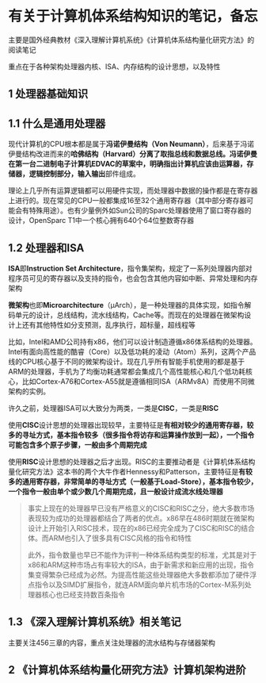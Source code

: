 # 有关于计算机体系结构知识的笔记，备忘

主要是国外经典教材《深入理解计算机系统》《计算机体系结构量化研究方法》的阅读笔记

重点在于各种架构处理器内核、ISA、内存结构的设计思想，以及特性

## 1 处理器基础知识

## 1.1 什么是通用处理器

现代计算机的CPU根本都是属于**冯诺伊曼结构（Von Neumann）**，后来基于冯诺伊曼结构改进而来的**哈佛结构（Harvard）**分离了取指总线和数据总线。冯诺伊曼在第一台二进制电子计算机EDVAC的草案中，明确指出计算机应该由**运算器，存储器，逻辑控制部分，输入输出**部件组成。

理论上几乎所有运算逻辑都可以用硬件实现，而处理器中数据的操作都是在寄存器上进行的。现在常见的CPU一般都集成16至32个通用寄存器（其中部分寄存器可能会有特殊用途）。也有少量例外如Sun公司的Sparc处理器使用了窗口寄存器的设计，OpenSparc T1中一个核心拥有640个64位整数寄存器


## 1.2 处理器和ISA

**ISA**即**Instruction Set Architecture**，指令集架构，规定了一系列处理器内部对程序员可见的寄存器以及支持的指令，也会包含其他内容如中断、异常处理和内存架构

**微架构**也即**Microarchitecture**（μArch），是一种处理器的具体实现，如指令解码单元的设计，总线结构，流水线结构，Cache等。而现在的处理器在微架构设计上还有其他特性如分支预测，乱序执行，超标量，超线程等

比如，Intel和AMD公司持有x86，他们可以设计制造遵循x86体系结构的处理器。Intel有面向高性能的酷睿（Core）以及低功耗的凌动（Atom）系列，这两个产品线的CPU核心基于不同的微架构设计。现在几乎所有智能手机使用的都是基于ARM的处理器，手机为了均衡功耗通常都会集成几个高性能核心和几个低功耗核心，比如Cortex-A76和Cortex-A55就是遵循相同ISA（ARMv8A）而使用不同微架构的实例。

许久之前，处理器ISA可以大致分为两类，一类是**CISC**，一类是**RISC**

使用**CISC**设计思想的处理器出现较早，主要特征是**有相对较少的通用寄存器，较多的寻址方式，基本指令较多（很多指令将访存和运算操作放到一起），一个指令可能包含多个原子步骤，一般由多个周期完成**

使用**RISC**设计思想的处理器之后才出现。RISC的主要推动者是《计算机体系结构量化研究方法》这本书的两个大牛作者Hennessy和Patterson，主要特征是**有较多的通用寄存器，非常简单的寻址方式（一般基于Load-Store），基本指令较少，一个指令一般由单个或少数几个周期完成，且一般设计成流水线处理器**

> 事实上现在的处理器早已没有严格意义的CISC和RISC之分，绝大多数市场表现较为成功的处理器都结合了两者的优点。x86早在486时期就在微架构设计上开始引入RISC技术，现在的x86已经完全成为了CISC和RISC的结合体。而ARM也引入了很多具有CISC风格的指令和特性
>
> 此外，指令数量也早已不能作为评判一种体系结构类型的标准，尤其是对于x86和ARM这种市场占有率较大的ISA，由于新需求和新应用的出现，指令集变得繁杂已经成为必然。为提高性能这些处理器绝大多数都添加了硬件浮点指令以及SIMD扩展指令，就连ARM面向单片机市场的Cortex-M系列处理器核心也已经支持数百条指令

## 1.3 《深入理解计算机系统》相关笔记

主要关注456三章的内容，重点关注处理器的流水结构与存储器架构


## 2 《计算机体系结构量化研究方法》计算机架构进阶